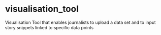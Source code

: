 visualisation_tool
==================

Visualisation Tool that enables journalists to upload a data set and to input story snippets linked to specific data points
